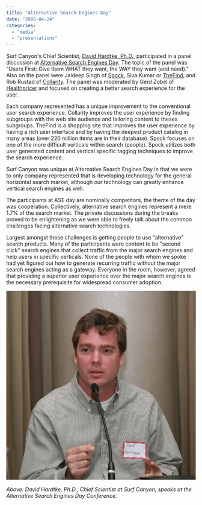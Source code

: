 ```yaml
---
title: "Alternative Search Engines Day"
date: "2008-04-24"
categories: 
  - "media"
  - "presentations"
---
```


Surf Canyon's Chief Scientist, [David Hardtke, Ph.D.](http://www.surfcanyon.com/search/team.jsp), participated in a panel discussion at [Alternative Search Engines Day](http://www.uptake.com/blog/travel_industry/alt-search-engine-day-on-april-21-2008_263.html). The topic of the panel was "Users First: Give them WHAT they want, the WAY they want (and need)." Also on the panel were Jaideep Singh of [Spock](http://www.Spock.com), Siva Kumar or [TheFind](http://www.TheFind.com), and Rob Rustad of [Collarity](http://www.Collarity.com). The panel was moderated by Gerd Zobel of [Healthpricer](http://www.Healthpricer.com) and focused on creating a better search experience for the user.

Each company represented has a unique improvement to the conventional user search experience. Collarity improves the user experience by finding subgroups with the web site audience and tailoring content to theses subgroups. TheFind is a shopping site that improves the user experience by having a rich user interface and by having the deepest product catalog in many areas (over 220 million items are in their database). Spock focuses on one of the more difficult verticals within search (people). Spock utilizes both user generated content and vertical specific tagging techniques to improve the search experience.

Surf Canyon was unique at Alternative Search Engines Day in that we were to only company represented that is developing technology for the general horizontal search market, although our technology can greatly enhance vertical search engines as well.

The participants at ASE day are nominally competitors, the theme of the day was cooperation. Collectively, alternative search engines represent a mere 1.7% of the search market. The private discussions during the breaks proved to be enlightening as we were able to freely talk about the common challenges facing alternative search technologies.

Largest amongst these challenges is getting people to use "alternative" search products. Many of the participants were content to be "second click" search engines that collect traffic from the major search engines and help users in specific verticals. None of the people with whom we spoke had yet figured out how to generate recurring traffic without the major search engines acting as a gateway. Everyone in the room, however, agreed that providing a superior user experience over the major search engines is the necessary prerequisite for widespread consumer adoption.

![ASE Day Conference](/assets/images/rank-dynamics/ase-panel-hardtke-cropped.jpg "ASE Day Conference")

_Above: David Hardtke, Ph.D., Chief Scientist at Surf Canyon, speaks at the Alternative Search Engines Day Conference._
